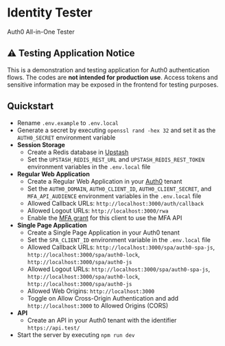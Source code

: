 # Identity Tester

Auth0 All-in-One Tester

## ⚠️ Testing Application Notice

This is a demonstration and testing application for Auth0 authentication flows. The codes are **not intended for production use**. Access tokens and sensitive information may be exposed in the frontend for testing purposes.

## Quickstart

- Rename `.env.example` to `.env.local`
- Generate a secret by executing `openssl rand -hex 32` and set it as the `AUTH0_SECRET` environment variable
- **Session Storage**
  - Create a Redis database in [Upstash](https://upstash.com/)
  - Set the `UPSTASH_REDIS_REST_URL` and `UPSTASH_REDIS_REST_TOKEN` environment variables in the `.env.local` file
- **Regular Web Application**
  - Create a Regular Web Application in your [Auth0](https://auth0.com/) tenant
  - Set the `AUTH0_DOMAIN`, `AUTH0_CLIENT_ID`, `AUTH0_CLIENT_SECRET`, and `MFA_API_AUDIENCE` environment variables in the `.env.local` file
  - Allowed Callback URLs: `http://localhost:3000/auth/callback`
  - Allowed Logout URLs: `http://localhost:3000/rwa`
  - Enable the [MFA grant](https://auth0.com/docs/secure/multi-factor-authentication/multi-factor-authentication-developer-resources/mfa-api) for this client to use the MFA API
- **Single Page Application**
  - Create a Single Page Application in your Auth0 tenant
  - Set the `SPA_CLIENT_ID` environment variable in the `.env.local` file
  - Allowed Callback URLs: `http://localhost:3000/spa/auth0-spa-js`, `http://localhost:3000/spa/auth0-lock`, `http://localhost:3000/spa/auth0-js`
  - Allowed Logout URLs: `http://localhost:3000/spa/auth0-spa-js`, `http://localhost:3000/spa/auth0-lock`, `http://localhost:3000/spa/auth0-js`
  - Allowed Web Origins: `http://localhost:3000`
  - Toggle on Allow Cross-Origin Authentication and add `http://localhost:3000` to Allowed Origins (CORS)
- **API**
  - Create an API in your Auth0 tenant with the identifier `https://api.test/`
- Start the server by executing `npm run dev`
